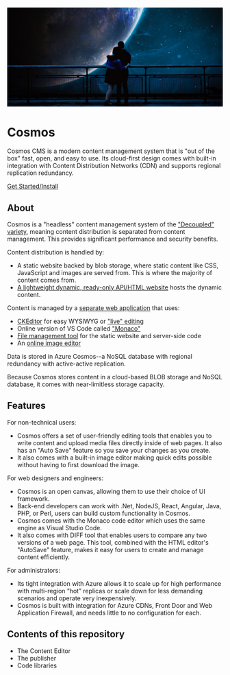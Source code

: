 ![Cosmos CMS Banner Image](couple-8168096_1920.png)
# Cosmos

Cosmos CMS is a modern content management system that is "out of the box" fast, open, and easy to use.  Its cloud-first design comes with built-in integration with Content Distribution Networks (CDN) and supports regional replication redundancy.

[Get Started/Install](https://www.moonrise.net/Cosmos)

## About

Cosmos is a "headless" content management system of the ["Decoupled" variety](https://en.wikipedia.org/wiki/Headless_content_management_system#Decoupled_CMS), meaning content distribution is separated from content management. This provides significant performance and security benefits.

Content distribution is handled by:

* A static website backed by blob storage, where static content like CSS, JavaScript and images are served from. This is where the majority of content comes from.
* [A lightweight dynamic, ready-only API/HTML website](https://github.com/MoonriseSoftwareCalifornia/Cosmos/tree/main/WebApps/Publisher) hosts the dynamic content.

Content is managed by a [separate web application](https://github.com/MoonriseSoftwareCalifornia/Cosmos/tree/main/WebApps/Editor) that uses:

* [CKEditor](https://www.cosmoswps.com/cosmos/documentation/creating_content/live_editor) for easy WYSIWYG or ["live" editing](https://www.cosmoswps.com/cosmos/documentation/creating_content/live_editor)
* Online version of VS Code called ["Monaco"](https://microsoft.github.io/monaco-editor/)
* [File management tool](https://www.cosmoswps.com/cosmos/documentation/managing_files) for the static website and server-side code
* An [online image editor](https://www.cosmoswps.com/cosmos/documentation/creating_content/image_editor)

Data is stored in Azure Cosmos--a NoSQL database with regional redundancy with active-active replication.

Because Cosmos stores content in a cloud-based BLOB storage and NoSQL database, it comes with near-limitless storage capacity.

## Features

For non-technical users:
* Cosmos offers a set of user-friendly editing tools that enables you to write content and upload media files directly inside of web pages. It also has an "Auto Save" feature so you save your changes as you create.
* It also comes with a built-in image editor making quick edits possible without having to first download the image.

For web designers and engineers:
* Cosmos is an open canvas, allowing them to use their choice of UI framework.
* Back-end developers can work with .Net, NodeJS, React, Angular, Java, PHP, or Perl, users can build custom functionality in Cosmos.
* Cosmos comes with the Monaco code editor which uses the same engine as Visual Studio Code.
* It also comes with DIFF tool that enables users to compare any two versions of a web page. This tool, combined with the HTML editor's "AutoSave" feature, makes it easy for users to create and manage content efficiently.

For administrators:
* Its tight integration with Azure allows it to scale up for high performance with multi-region “hot” replicas or scale down for less demanding scenarios and operate very inexpensively.
* Cosmos is built with integration for Azure CDNs, Front Door and Web Application Firewall, and needs little to no configuration for each. 

## Contents of this repository

* The Content Editor
* The publisher
* Code libraries

